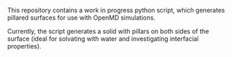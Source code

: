 This repository contains a work in progress python script, which generates pillared surfaces for use with OpenMD simulations.

Currently, the script generates a solid with pillars on both sides of the surface (ideal for solvating with water and investigating interfacial properties). 

